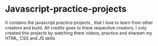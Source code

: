 # Javascript-practice-projects
It contains the javascript practice projects , that I love to learn from other creators and build. All credits goes to there respective creators, I only created this projects by watching there videos, practice and sharpen my HTML, CSS and JS skills
